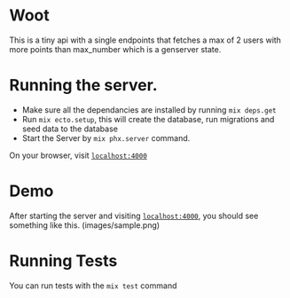 # Woot

This is a tiny api with a single endpoints that fetches a max of 2 users with more points than
max_number which is a genserver state.

# Running the server.

  * Make sure all the dependancies are installed by running `mix deps.get`
  * Run `mix ecto.setup`, this will create the database, run migrations and seed data to the database
  * Start the Server by `mix phx.server` command.

On your browser, visit [`localhost:4000`](http://localhost:4000/api/users)


# Demo

  After starting the server and visiting [`localhost:4000`](http://localhost:4000/api/users), you should see something like this.
  (images/sample.png)

# Running Tests
You can run tests with the `mix test` command